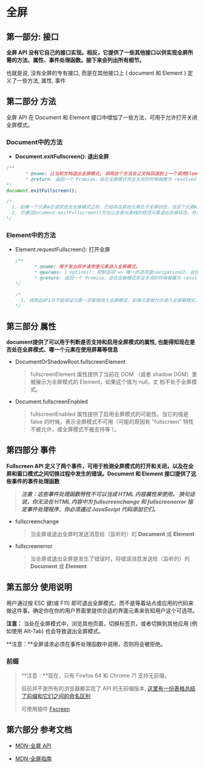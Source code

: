 # 全屏

## 第一部分: 接口

**全屏 API 没有它自己的接口实现。相反，它提供了一些其他接口以供实现全屏所需的方法、属性、事件处理函数。接下来会列出所有细节。**

也就是说, 没有全屏的专有接口, 而是在其他接口上 ( document 和 Element ) 定义了一些方法, 属性, 事件



## 第二部分 方法

全屏 API 在 Document 和 Element 接口中增加了一些方法，可用于允许打开关闭全屏模式。

### Document中的方法

* **Document.exitFullscreen(): 退出全屏**

```javascript
/**
       * @name: 让当前文档退出全屏模式, 调用这个方法会让文档回退到上一个调用Element.requestFullscreen()方法进入全屏模式之前的状态。
       * @return: 返回一个 Promise，会在全屏模式完全关闭的时候被置为 resolved 状态
*/
document.exitFullscreen();

/*
  1. 如果一个元素A在请求进去全屏模式之前，已经存在其他元素处于全屏状态，当这个元素A退出全屏模式之后，之前的元素仍然处于全屏状态。浏览器内部维护了一个全屏元素栈用于实现这个目的。
  2. 可通过Document.exitFullscreen()方法让全屏元素栈的栈顶元素退出全屏状态，并让新的栈顶的元素进入全屏状态。此特征在Gecko 11.0 (Firefox 11.0 / Thunderbird 11.0 / SeaMonkey 2.8)中被实现.
*/
```

### Element中的方法

* Element.requestFullscreen(): 打开全屏

  ```javascript
  /**
         * @name: 用于发出异步请求使元素进入全屏模式。
         * @params: { options?: 控制选项 => 唯一的选项是navigationUI，这控制了是否在元素处于全屏模式时显示导航条UI。默认值是"auto"，表明这将由浏览器来决定是否显示导航条。 }
         * @return: 返回一个 Promise，会在全屏模式完全关闭的时候被置为 resolved 状态
  */
  
  /*
    1. 调用此API并不能保证元素一定能够进入全屏模式。如果元素被允许进入全屏幕模式，返回的Promise会resolve，并且该元素会收到一个fullscreenchange事件，通知它已经进入全屏模式。如果全屏请求被拒绝，返回的promise会变成rejected并且该元素会收到一个fullscreenerror事件。如果该元素已经从原来的文档中分离，那么该文档将会收到这些事件。
  */
  ```




## 第三部分 属性

**document提供了可以用于判断是否支持和启用全屏模式的属性, 也能得知现在是否处在全屏模式、哪一个元素在使用屏幕等信息**

* DocumentOrShadowRoot.fullscreenElement

  > fullscreenElement 属性提供了当前在 DOM （或者 shadow DOM）里被展示为全屏模式的 Element，如果这个值为 null，文 档不处于全屏模式。

* Document.fullscreenEnabled

  >  fullscreenEnabled 属性提供了启用全屏模式的可能性。当它的值是 false 的时候，表示全屏模式不可用（可能的原因有 "fullscreen" 特性不被允许，或全屏模式不被支持等 ）。

 

## 第四部分 事件

**Fullscreen API 定义了两个事件，可用于检测全屏模式的打开和关闭，以及在全屏和窗口模式之间切换过程中发生的错误。Document 和  Element 接口提供了这些事件的事件处理函数**

> ***注意：这些事件处理函数特性不可以当成 HTML 内容属性来使用。 换句话说，你无法在 HTML 内容中为 fullscreenchange  和 fullscreenerror  指定事件处理程序，你必须通过  JavaScript 代码添加它们。***

* fullscreenchange

  > 当全屏或退出全屏时发送消息给（监听的）的 **Document** 或 **Element**

* fullscreenerror

  > 当全屏或退出全屏是发生了错误时，将错误消息发送给（监听的）的 **Document** 或 **Element**



## 第五部分 使用说明

用户通过按 ESC  键(或 F11) 即可退出全屏模式，而不是等着站点或应用的代码来做这件事。确定你在你的用户界面里提供合适的界面元素来告知用户这个可选项。

**注意：** 当处在全屏模式中，浏览其他页面，切换标签页，或者切换到其他应用 (例如使用 Alt-Tab) 也会导致退出全屏模式。 

**注意：**全屏请求必须在事件处理函数中调用，否则将会被拒绝。 

### 前缀

> **注意：**现在，只有 Firefox 64 和 Chrome 71 支持无前缀。
>
> 目前并不是所有的浏览器都实现了 API 的无前缀版本, [这里有一份表格总结了前缀和它们之间的命名区别]( [https://developer.mozilla.org/zh-CN/docs/Web/API/Fullscreen_API/%E6%8C%87%E5%8D%97](https://developer.mozilla.org/zh-CN/docs/Web/API/Fullscreen_API/指南) )
>
> 可使用插件 [Fscreen]( https://github.com/rafrex/fscreen )



## 第六部分 参考文档

* [MDN-全屏 API]( https://developer.mozilla.org/zh-CN/docs/Web/API/Fullscreen_API#Browser_compatibility )

* [MDN-全屏指南]( [https://developer.mozilla.org/zh-CN/docs/Web/API/Fullscreen_API/%E6%8C%87%E5%8D%97](https://developer.mozilla.org/zh-CN/docs/Web/API/Fullscreen_API/指南) )